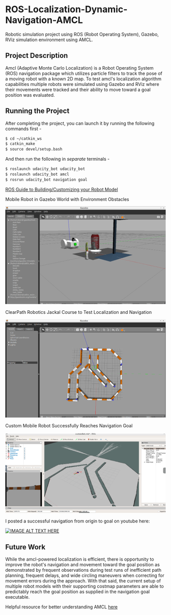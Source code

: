 # ROS-Localization-Dynamic-Navigation-AMCL
Robotic simulation project using ROS (Robot Operating System), Gazebo, RViz simulation environment using AMCL.


## Project Description

Amcl (Adaptive Monte Carlo Localization) is a Robot Operating System (ROS) navigation package which utilizes particle filters to track the pose of a moving robot with a known 2D map. To test amcl's localization algorithm capabilities multiple robots were simulated using Gazebo and RViz where their movements were tracked and their ability to move toward a goal position was evaluated. 

## Running the Project

After completing the project, you can launch it by running the following commands first -

```bash
$ cd ~/catkin_ws
$ catkin_make
$ source devel/setup.bash
```

And then run the following in *separate* terminals -

``` bash
$ roslaunch udacity_bot udacity_bot
$ roslaunch udacity_bot amcl
$ rosrun udacity_bot navigation goal
```

[ROS Guide to Building/Customizing your Robot Model](http://wiki.ros.org/urdf/Tutorials/Building%20a%20Visual%20Robot%20Model%20with%20URDF%20from%20Scratch)

Mobile Robot in Gazebo World with Environment Obstacles

<p align="center"> <img src="./images/Gazebo_mobileBot_LaserCamera.png"> </p>

ClearPath Robotics Jackal Course to Test Localization and Navigation

<p align="center"> <img src="./images/gazebo_course.png"> </p>

Custom Mobile Robot Successfully Reaches Navigation Goal

<p align="center"> <img src="./images/customBot_reachedgoalRviz.png"> </p>


I posted a successful navigation from origin to goal on youtube here:

[![IMAGE ALT TEXT HERE](https://github.com/WolfeTyler/ROS-Localization-Navigation-AMCL/blob/master/images/YouTube-ROS-AMCL.png)](https://www.youtube.com/watch?v=0Nag4b2GV2o)

## Future Work

While the amcl-powered localization is efficient, there is opportunity to improve the robot's navigation and movement toward the goal position as demonstrated by frequent observations during test runs of inefficient path planning, frequent delays, and wide circling maneuvers when correcting for movement errors during the approach. With that said, the current setup of multiple robot models with their supporting costmap parameters are able to predictably reach the goal position as supplied in the navigation goal executable.

Helpful resource for better understanding AMCL [here](
http://roboticsknowledgebase.com/wiki/state-estimation/adaptive-monte-carlo-localization/)

